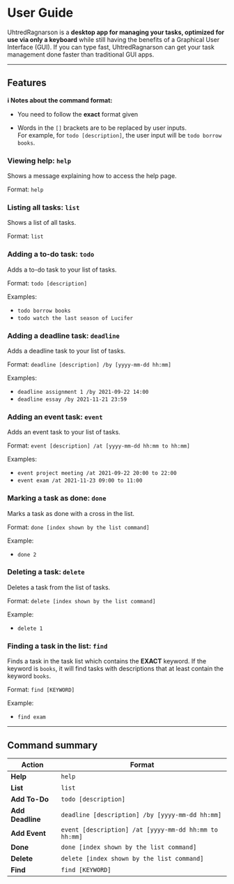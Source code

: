 # User Guide

UhtredRagnarson is a **desktop app for managing your tasks, optimized for use via only a keyboard** while still having the benefits of a Graphical User Interface (GUI).
If you can type fast, UhtredRagnarson can get your task management done faster than traditional GUI apps.

--------------------------------------------------------------------------------------------------------------------
## Features

**:information_source: Notes about the command format:**<br>

* You need to follow the **exact** format given

* Words in the `[]` brackets are to be replaced by user inputs. <br>
  For example, for `todo [description]`, the user input will be `todo borrow books`.

### Viewing help: `help`

Shows a message explaining how to access the help page.

Format: `help`

### Listing all tasks: `list`

Shows a list of all tasks.

Format: `list`

### Adding a to-do task: `todo`

Adds a to-do task to your list of tasks.

Format: `todo [description]`

Examples:
* `todo borrow books`
* `todo watch the last season of Lucifer`

### Adding a deadline task: `deadline`

Adds a deadline task to your list of tasks.

Format: `deadline [description] /by [yyyy-mm-dd hh:mm]`

Examples:
* `deadline assignment 1 /by 2021-09-22 14:00`
* `deadline essay /by 2021-11-21 23:59`

### Adding an event task: `event`

Adds an event task to your list of tasks.

Format: `event [description] /at [yyyy-mm-dd hh:mm to hh:mm]`

Examples:
* `event project meeting /at 2021-09-22 20:00 to 22:00`
* `event exam /at 2021-11-23 09:00 to 11:00`

### Marking a task as done: `done`

Marks a task as done with a cross in the list.

Format: `done [index shown by the list command]`

Example:
* `done 2`

### Deleting a task: `delete`

Deletes a task from the list of tasks.

Format: `delete [index shown by the list command]`

Example:
* `delete 1`

### Finding a task in the list: `find`

Finds a task in the task list which contains the **EXACT** keyword. If the keyword is `books`,
it will find tasks with descriptions that at least contain the keyword `books`.

Format: `find [KEYWORD]`

Example:
* `find exam`

--------------------------------------------------------------------------------------------------------------------

## Command summary

Action | Format
--------|------------------
**Help** | `help`
**List** | `list`
**Add To-Do** | `todo [description]`
**Add Deadline** | `deadline [description] /by [yyyy-mm-dd hh:mm]`
**Add Event** | `event [description] /at [yyyy-mm-dd hh:mm to hh:mm]`
**Done** | `done [index shown by the list command]`
**Delete** | `delete [index shown by the list command]`
**Find** | `find [KEYWORD]`
